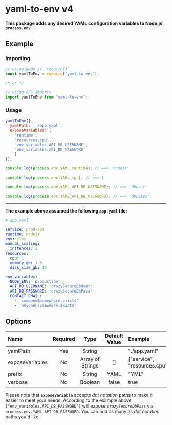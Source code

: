 # yaml-to-env v4

**This package adds any desired YAML configuration variables to Node.js' `process.env`**

## Example

### Importing 
```javascript
// Using Node.js `require()`
const yamlToEnv = require("yaml-to-env");

/* or */

// Using ES6 imports
import yamlToEnv from "yaml-to-env";
```

### Usage
```javascript
yamlToEnv({
  yamlPath: './app.yaml',
  exposeVariables: [
    'runtime',
    'resources.cpu',
    'env_variables.API_DB_USERNAME',
    'env_variables.API_DB_PASSWORD'
    ]
});

console.log(process.env.YAML_runtime); // ==> 'nodejs'

console.log(process.env.YAML_cpu); // ==> 1

console.log(process.env.YAML_API_DB_USERNAME); // ==> 'dbuser'

console.log(process.env.YAML_API_DB_PASSWORD); // ==> 'dbpa$$¢'
```

---



**The example above assumed the following `app.yaml` file:**

```yaml
# app.yaml

service: prod-api
runtime: nodejs
env: flex
manual_scaling:
  instances: 1
resources:
  cpu: 1
  memory_gb: 1.5
  disk_size_gb: 10

env_variables:
  NODE_ENV: 'production'
  API_DB_USERNAME: 'crazySecureDbUser'
  API_DB_PASSWORD: 'crazySecureDbPass'
  CONTACT_EMAIL: 
    - 'someone@somewhere.exists'
    - 'anyone@somewhere.exists'
```

## Options

| Name   | Required |  Type | Default Value | Example |
| :---   |   :---:  | :---: |    :---:      | :---    |
| yamlPath | Yes | String | | "./app.yaml" |
exposeVariables | No | Array of Strings | [] | ["service", "resources.cpu"] |
prefix | No | String | YAML | "YML" |
verbose | No | Boolean | false | true | 

Please note that **`exposeVariable`** accepts *dot notation* paths to make it easier to meet your needs. According to the example above `["env_variables.API_DB_PASSWORD"]` will expose *`crazySecureDbPass`* via `process.env.YAML_API_DB_PASSWORD`. You can add as many as *dot notation* paths you'd like.
